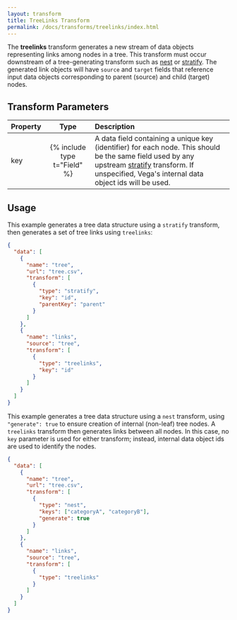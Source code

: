 ```yaml
---
layout: transform
title: TreeLinks Transform
permalink: /docs/transforms/treelinks/index.html
---
```


The **treelinks** transform generates a new stream of data objects representing links among nodes in a tree. This transform must occur downstream of a tree-generating transform such as [nest](../nest) or [stratify](../stratify). The generated link objects will have `source` and `target` fields that reference input data objects corresponding to parent (source) and child (target) nodes.

## Transform Parameters

| Property            | Type                           | Description   |
| :------------------ | :----------------------------: | :------------ |
| key                 | {% include type t="Field" %}   | A data field containing a unique key (identifier) for each node. This should be the same field used by any upstream [stratify](../stratify) transform. If unspecified, Vega's internal data object ids will be used.|

## Usage

This example generates a tree data structure using a `stratify` transform, then generates a set of tree links using `treelinks`:

```json
{
  "data": [
    {
      "name": "tree",
      "url": "tree.csv",
      "transform": [
        {
          "type": "stratify",
          "key": "id",
          "parentKey": "parent"
        }
      ]
    },
    {
      "name": "links",
      "source": "tree",
      "transform": [
        {
          "type": "treelinks",
          "key": "id"
        }
      ]
    }
  ]
}
```

This example generates a tree data structure using a `nest` transform, using `"generate": true` to ensure creation of internal (non-leaf) tree nodes. A `treelinks` transform then generates links between all nodes. In this case, no `key` parameter is used for either transform; instead, internal data object ids are used to identify the nodes.

```json
{
  "data": [
    {
      "name": "tree",
      "url": "tree.csv",
      "transform": [
        {
          "type": "nest",
          "keys": ["categoryA", "categoryB"],
          "generate": true
        }
      ]
    },
    {
      "name": "links",
      "source": "tree",
      "transform": [
        {
          "type": "treelinks"
        }
      ]
    }
  ]
}
```

